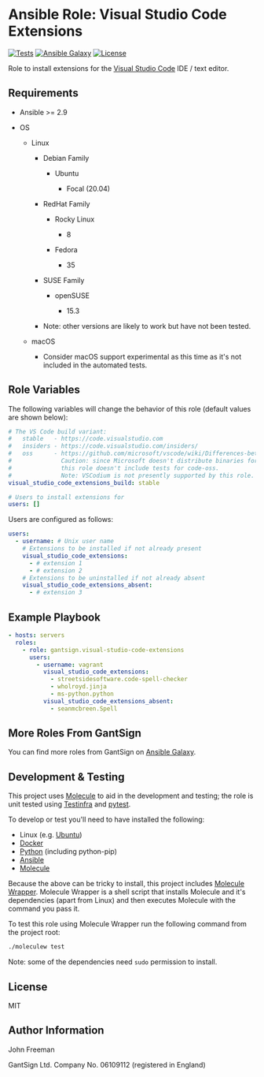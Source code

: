 Ansible Role: Visual Studio Code Extensions
===========================================

[![Tests](https://github.com/gantsign/ansible-role-visual-studio-code-extensions/workflows/Tests/badge.svg)](https://github.com/gantsign/ansible-role-visual-studio-code-extensions/actions?query=workflow%3ATests)
[![Ansible Galaxy](https://img.shields.io/badge/ansible--galaxy-gantsign.visual--studio--code--extensions-blue.svg)](https://galaxy.ansible.com/gantsign/visual-studio-code-extensions)
[![License](https://img.shields.io/badge/license-MIT-blue.svg)](https://raw.githubusercontent.com/gantsign/ansible-role-visual-studio-code-extensions/master/LICENSE)

Role to install extensions for the
[Visual Studio Code](https://code.visualstudio.com) IDE / text editor.

Requirements
------------

* Ansible >= 2.9

* OS

    * Linux

      * Debian Family

          * Ubuntu

              * Focal (20.04)

      * RedHat Family

          * Rocky Linux

              * 8

          * Fedora

              * 35

      * SUSE Family

          * openSUSE

              * 15.3

      * Note: other versions are likely to work but have not been tested.

    * macOS

        * Consider macOS support experimental as this time as it's not included
          in the automated tests.

Role Variables
--------------

The following variables will change the behavior of this role (default values
are shown below):

```yaml
# The VS Code build variant:
#   stable   - https://code.visualstudio.com
#   insiders - https://code.visualstudio.com/insiders/
#   oss      - https://github.com/microsoft/vscode/wiki/Differences-between-the-repository-and-Visual-Studio-Code
#              Caution: since Microsoft doesn't distribute binaries for code-oss
#              this role doesn't include tests for code-oss.
#              Note: VSCodium is not presently supported by this role.
visual_studio_code_extensions_build: stable

# Users to install extensions for
users: []
```

Users are configured as follows:

```yaml
users:
  - username: # Unix user name
    # Extensions to be installed if not already present
    visual_studio_code_extensions:
      - # extension 1
      - # extension 2
    # Extensions to be uninstalled if not already absent
    visual_studio_code_extensions_absent:
      - # extension 3
```

Example Playbook
----------------

```yaml
- hosts: servers
  roles:
    - role: gantsign.visual-studio-code-extensions
      users:
        - username: vagrant
          visual_studio_code_extensions:
            - streetsidesoftware.code-spell-checker
            - wholroyd.jinja
            - ms-python.python
          visual_studio_code_extensions_absent:
            - seanmcbreen.Spell
```

More Roles From GantSign
------------------------

You can find more roles from GantSign on
[Ansible Galaxy](https://galaxy.ansible.com/gantsign).

Development & Testing
---------------------

This project uses [Molecule](http://molecule.readthedocs.io/) to aid in the
development and testing; the role is unit tested using
[Testinfra](http://testinfra.readthedocs.io/) and
[pytest](http://docs.pytest.org/).

To develop or test you'll need to have installed the following:

* Linux (e.g. [Ubuntu](http://www.ubuntu.com/))
* [Docker](https://www.docker.com/)
* [Python](https://www.python.org/) (including python-pip)
* [Ansible](https://www.ansible.com/)
* [Molecule](http://molecule.readthedocs.io/)

Because the above can be tricky to install, this project includes
[Molecule Wrapper](https://github.com/gantsign/molecule-wrapper). Molecule
Wrapper is a shell script that installs Molecule and it's dependencies (apart
from Linux) and then executes Molecule with the command you pass it.

To test this role using Molecule Wrapper run the following command from the
project root:

```bash
./moleculew test
```

Note: some of the dependencies need `sudo` permission to install.

License
-------

MIT

Author Information
------------------

John Freeman

GantSign Ltd.
Company No. 06109112 (registered in England)
